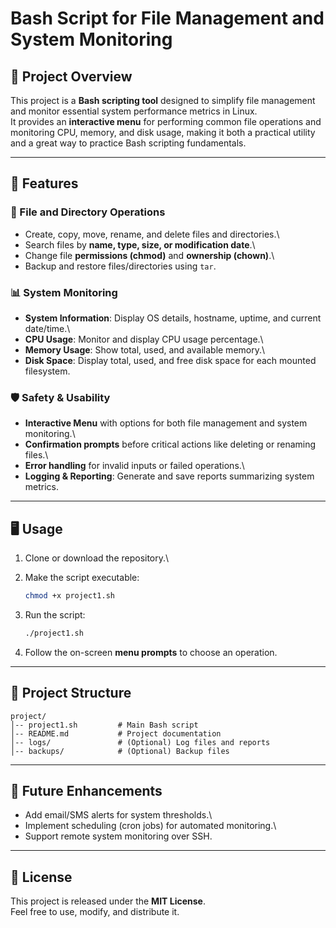 # Bash Script for File Management and System Monitoring

## 📌 Project Overview

This project is a **Bash scripting tool** designed to simplify file
management and monitor essential system performance metrics in Linux.\
It provides an **interactive menu** for performing common file
operations and monitoring CPU, memory, and disk usage, making it both a
practical utility and a great way to practice Bash scripting
fundamentals.

------------------------------------------------------------------------

## 🚀 Features

### 🔧 File and Directory Operations

-   Create, copy, move, rename, and delete files and directories.\
-   Search files by **name, type, size, or modification date**.\
-   Change file **permissions (chmod)** and **ownership (chown)**.\
-   Backup and restore files/directories using `tar`.

### 📊 System Monitoring

-   **System Information**: Display OS details, hostname, uptime, and
    current date/time.\
-   **CPU Usage**: Monitor and display CPU usage percentage.\
-   **Memory Usage**: Show total, used, and available memory.\
-   **Disk Space**: Display total, used, and free disk space for each
    mounted filesystem.

### 🛡️ Safety & Usability

-   **Interactive Menu** with options for both file management and
    system monitoring.\
-   **Confirmation prompts** before critical actions like deleting or
    renaming files.\
-   **Error handling** for invalid inputs or failed operations.\
-   **Logging & Reporting**: Generate and save reports summarizing
    system metrics.

------------------------------------------------------------------------

## 🖥️ Usage

1.  Clone or download the repository.\

2.  Make the script executable:

    ``` bash
    chmod +x project1.sh
    ```

3.  Run the script:

    ``` bash
    ./project1.sh
    ```

4.  Follow the on-screen **menu prompts** to choose an operation.

------------------------------------------------------------------------

## 📂 Project Structure

    project/
    │-- project1.sh         # Main Bash script
    │-- README.md           # Project documentation
    │-- logs/               # (Optional) Log files and reports
    │-- backups/            # (Optional) Backup files

------------------------------------------------------------------------

## 🔮 Future Enhancements

-   Add email/SMS alerts for system thresholds.\
-   Implement scheduling (cron jobs) for automated monitoring.\
-   Support remote system monitoring over SSH.

------------------------------------------------------------------------

## 📝 License

This project is released under the **MIT License**.\
Feel free to use, modify, and distribute it.

